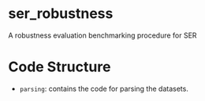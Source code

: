 # ser_robustness
A robustness evaluation benchmarking procedure for SER

# Code Structure

- `parsing`: contains the code for parsing the datasets.